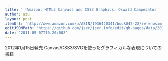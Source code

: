```yaml
---
title: '『Amazon: HTML5 Canvass and CSS3 Graphics: Oswald Campesato』'
author: azu
layout: post
itemUrl: 'http://www.amazon.com/o/ASIN/1936420341/book042-22/ref=nosim'
editJSONPath: 'https://github.com/jser/jser.info/edit/gh-pages/data/2011/09/index.json'
date: '2011-09-07T16:20:00Z'
---
```

2012年1月15日発売
Canvas/CSS3/SVGを使ったグラフィカルな表現についての書籍
